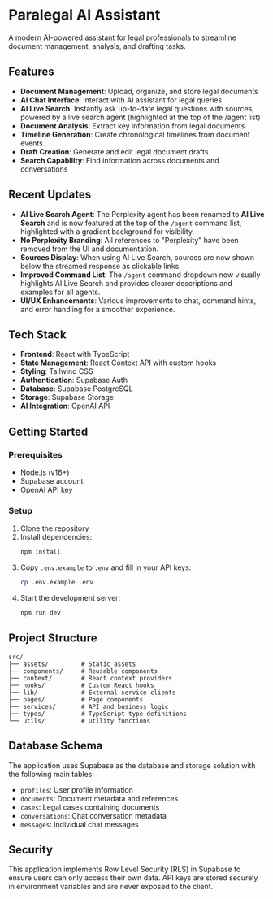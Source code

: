 # Paralegal AI Assistant

A modern AI-powered assistant for legal professionals to streamline document management, analysis, and drafting tasks.

## Features

- **Document Management**: Upload, organize, and store legal documents
- **AI Chat Interface**: Interact with AI assistant for legal queries
- **AI Live Search**: Instantly ask up-to-date legal questions with sources, powered by a live search agent (highlighted at the top of the /agent list)
- **Document Analysis**: Extract key information from legal documents
- **Timeline Generation**: Create chronological timelines from document events
- **Draft Creation**: Generate and edit legal document drafts
- **Search Capability**: Find information across documents and conversations

## Recent Updates

- **AI Live Search Agent**: The Perplexity agent has been renamed to **AI Live Search** and is now featured at the top of the `/agent` command list, highlighted with a gradient background for visibility.
- **No Perplexity Branding**: All references to "Perplexity" have been removed from the UI and documentation.
- **Sources Display**: When using AI Live Search, sources are now shown below the streamed response as clickable links.
- **Improved Command List**: The `/agent` command dropdown now visually highlights AI Live Search and provides clearer descriptions and examples for all agents.
- **UI/UX Enhancements**: Various improvements to chat, command hints, and error handling for a smoother experience.

## Tech Stack

- **Frontend**: React with TypeScript
- **State Management**: React Context API with custom hooks
- **Styling**: Tailwind CSS
- **Authentication**: Supabase Auth
- **Database**: Supabase PostgreSQL
- **Storage**: Supabase Storage
- **AI Integration**: OpenAI API

## Getting Started

### Prerequisites

- Node.js (v16+)
- Supabase account
- OpenAI API key

### Setup

1. Clone the repository
2. Install dependencies:
   ```bash
   npm install
   ```
3. Copy `.env.example` to `.env` and fill in your API keys:
   ```bash
   cp .env.example .env
   ```
4. Start the development server:
   ```bash
   npm run dev
   ```

## Project Structure

```
src/
├── assets/         # Static assets
├── components/     # Reusable components
├── context/        # React context providers
├── hooks/          # Custom React hooks
├── lib/            # External service clients
├── pages/          # Page components
├── services/       # API and business logic
├── types/          # TypeScript type definitions
└── utils/          # Utility functions
```

## Database Schema

The application uses Supabase as the database and storage solution with the following main tables:

- `profiles`: User profile information
- `documents`: Document metadata and references
- `cases`: Legal cases containing documents
- `conversations`: Chat conversation metadata
- `messages`: Individual chat messages

## Security

This application implements Row Level Security (RLS) in Supabase to ensure users can only access their own data. API keys are stored securely in environment variables and are never exposed to the client.
